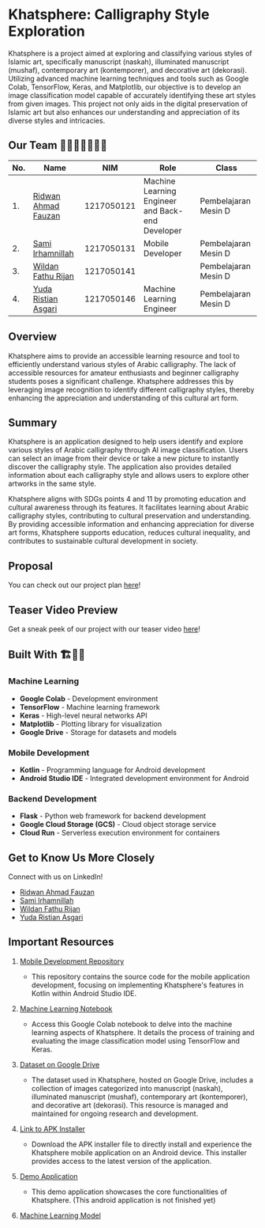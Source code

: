 # Khatsphere: Calligraphy Style Exploration

Khatsphere is a project aimed at exploring and classifying various styles of Islamic art, specifically manuscript (naskah), illuminated manuscript (mushaf), contemporary art (kontemporer), and decorative art (dekorasi). Utilizing advanced machine learning techniques and tools such as Google Colab, TensorFlow, Keras, and Matplotlib, our objective is to develop an image classification model capable of accurately identifying these art styles from given images. This project not only aids in the digital preservation of Islamic art but also enhances our understanding and appreciation of its diverse styles and intricacies.

## Our Team 🤝👥👨‍👨‍👦‍👦🚀

| No. | Name                                                   | NIM         | Role                                    | Class                    |
|-----|--------------------------------------------------------|-------------|-----------------------------------------|--------------------------|
| 1.  | [Ridwan Ahmad Fauzan](https://github.com/ridwanafazn)  | 1217050121 | Machine Learning Engineer and Back-end Developer | Pembelajaran Mesin D     |
| 2.  | [Sami Irhamnillah](https://github.com/samiirham220103) | 1217050131 | Mobile Developer                       | Pembelajaran Mesin D     |
| 3.  | [Wildan Fathu Rijan](https://github.com/idhan19)       | 1217050141 |                                           | Pembelajaran Mesin D     |
| 4.  | [Yuda Ristian Asgari](https://github.com/yudaristian22) | 1217050146 | Machine Learning Engineer               | Pembelajaran Mesin D     |


## Overview

Khatsphere aims to provide an accessible learning resource and tool to efficiently understand various styles of Arabic calligraphy. The lack of accessible resources for amateur enthusiasts and beginner calligraphy students poses a significant challenge. Khatsphere addresses this by leveraging image recognition to identify different calligraphy styles, thereby enhancing the appreciation and understanding of this cultural art form.

## Summary

Khatsphere is an application designed to help users identify and explore various styles of Arabic calligraphy through AI image classification. Users can select an image from their device or take a new picture to instantly discover the calligraphy style. The application also provides detailed information about each calligraphy style and allows users to explore other artworks in the same style.

Khatsphere aligns with SDGs points 4 and 11 by promoting education and cultural awareness through its features. It facilitates learning about Arabic calligraphy styles, contributing to cultural preservation and understanding. By providing accessible information and enhancing appreciation for diverse art forms, Khatsphere supports education, reduces cultural inequality, and contributes to sustainable cultural development in society.

## Proposal

You can check out our project plan [here](https://www.canva.com/design/DAGFBOtk_cs/xWaE3jOv2qPRjPbdsXF0rg/view?utm_content=DAGFBOtk_cs&utm_campaign=designshare&utm_medium=link&utm_source=editor)!

## Teaser Video Preview

Get a sneak peek of our project with our teaser video [here](https://www.instagram.com/reel/C63t4nzPKva/)!

## Built With 🏗️🔨🧱

### Machine Learning
- **Google Colab** - Development environment
- **TensorFlow** - Machine learning framework
- **Keras** - High-level neural networks API
- **Matplotlib** - Plotting library for visualization
- **Google Drive** - Storage for datasets and models

### Mobile Development
- **Kotlin** - Programming language for Android development
- **Android Studio IDE** - Integrated development environment for Android

### Backend Development
- **Flask** - Python web framework for backend development
- **Google Cloud Storage (GCS)** - Cloud object storage service
- **Cloud Run** - Serverless execution environment for containers


## Get to Know Us More Closely

Connect with us on LinkedIn!

- [Ridwan Ahmad Fauzan](https://www.linkedin.com/in/ridwanafazn/)
- [Sami Irhamnillah](https://www.linkedin.com/in/sami-irhamnillah/)
- [Wildan Fathu Rijan]()
- [Yuda Ristian Asgari](https://www.linkedin.com/in/yudaristianasgari/)

## Important Resources 

1. [Mobile Development Repository](https://github.com/samiirham220103/Khatsphere)
   - This repository contains the source code for the mobile application development, focusing on implementing Khatsphere's features in Kotlin within Android Studio IDE.

2. [Machine Learning Notebook](https://colab.research.google.com/drive/1WQ2HZlpK6mMMopNmFi17TxxBclUbxGfm?usp=sharing)
   - Access this Google Colab notebook to delve into the machine learning aspects of Khatsphere. It details the process of training and evaluating the image classification model using TensorFlow and Keras.

3. [Dataset on Google Drive](https://drive.google.com/drive/folders/1E5QCPpb61LkGeHX3TixAxLWBJZwd4sue?usp=drive_link)
   - The dataset used in Khatsphere, hosted on Google Drive, includes a collection of images categorized into manuscript (naskah), illuminated manuscript (mushaf), contemporary art (kontemporer), and decorative art (dekorasi). This resource is managed and maintained for ongoing research and development.

4. [Link to APK Installer](https://drive.google.com/file/d/1ElI5xLu3ps43leOee3x1q-U7gIJEU33t/view?usp=sharing)
   - Download the APK installer file to directly install and experience the Khatsphere mobile application on an Android device. This installer provides access to the latest version of the application.

5. [Demo Application](https://drive.google.com/file/d/16df_mFf-sFAMbJ_c_2SzKDB9kA2eoA0J/view?usp=drive_link)
   - This demo application showcases the core functionalities of Khatsphere. (This android application is not finished yet)

6. [Machine Learning Model](https://drive.google.com/file/d/1VdUmfb6BbgZtzWvX716PGIDr1YfyUVF8/view?usp=drive_link) 

